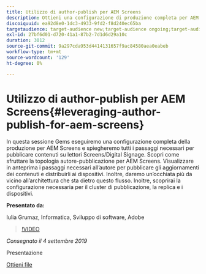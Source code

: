 ```yaml
---
title: Utilizzo di author-publish per AEM Screens
description: Ottieni una configurazione di produzione completa per AEM Screens e scopri tutti i passaggi necessari per pubblicare contenuti su lettore Screens/Digital Signage.
discoiquuid: ea92d8e0-1dc3-4933-9fd2-f8d240ec65ba
targetaudience: target-audience new;target-audience ongoing;target-audience upgrader
exl-id: 27bf6d01-d720-41a1-87b2-7d1d6d29a10c
duration: 3012
source-git-commit: 9a297cda953d4414131657f9ac84580aea0eabeb
workflow-type: tm+mt
source-wordcount: '129'
ht-degree: 0%

---
```


# Utilizzo di author-publish per AEM Screens{#leveraging-author-publish-for-aem-screens}

In questa sessione Gems eseguiremo una configurazione completa della produzione per AEM Screens e spiegheremo tutti i passaggi necessari per pubblicare contenuti su lettori Screens/Digital Signage. Scopri come sfruttare la topologia autore-pubblicazione per AEM Screens. Visualizzare in anteprima i passaggi necessari all’autore per pubblicare gli aggiornamenti dei contenuti e distribuirli ai dispositivi. Inoltre, daremo un’occhiata più da vicino all’architettura che sta dietro questo flusso. Inoltre, scoprirai la configurazione necessaria per il cluster di pubblicazione, la replica e i dispositivi.

**Presentato da:**

Iulia Grumaz, Informatica, Sviluppo di software, Adobe

>[!VIDEO](https://video.tv.adobe.com/v/28706/?quality=9)

*Consegnato il 4 settembre 2019*

Presentazione

[Ottieni file](assets/leveraging-author-publish-aem-screens-final.pdf)
